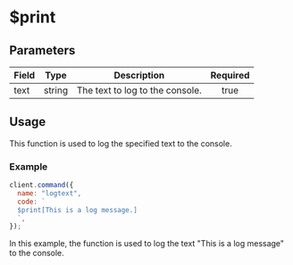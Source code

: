 # $print

## Parameters

| Field | Type   | Description                     | Required |
| ----- | ------ | ------------------------------- | :------: |
| text  | string | The text to log to the console. |   true   |

## Usage

This function is used to log the specified text to the console.

### Example

```javascript
client.command({
  name: "logtext",
  code: `
  $print[This is a log message.]
  `,
});
```

In this example, the function is used to log the text "This is a log message" to the console.
